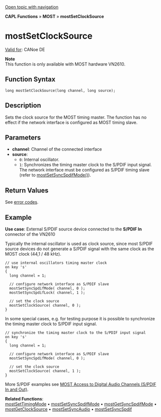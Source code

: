 [Open topic with navigation](../../../../../CANoeDEFamily.htm#Topics/CAPLFunctions/MOST/Functions/CAPLfunctionMOSTSetClockSource.md)

**CAPL Functions** » **MOST** » **mostSetClockSource**

# mostSetClockSource

[Valid for](../../../Shared/FeatureAvailability.md): CANoe DE

**Note**  
This function is only available with MOST hardware VN2610.

## Function Syntax

```plaintext
long mostSetClockSource(long channel, long source);
```

## Description

Sets the clock source for the MOST timing master. The function has no effect if the network interface is configured as MOST timing slave.

## Parameters

- **channel**: Channel of the connected interface
- **source**:
  - `0`: Internal oscillator.
  - `1`: Synchronizes the timing master clock to the S/PDIF input signal. The network interface must be configured as S/PDIF timing slave (refer to [mostSetSyncSpdifMode()](CAPLfunctionMOSTSetSyncSpdifMode.md)).

## Return Values

See [error codes](../CAPLfunctionsMOSTErrorCodes.md).

## Example

**Use case**: External S/PDIF source device connected to the **S/PDIF In** connector of the VN2610

Typically the internal oscillator is used as clock source, since most S/PDIF source devices do not generate a S/PDIF signal with the same clock as the MOST clock (44,1 / 48 kHz).

```plaintext
// use internal oscillators timing master clock
on key 's'
{
  long channel = 1;

  // configure network interface as S/PDIF slave
  mostSetSyncSpdifMode( channel, 0 );
  mostSetSyncSpdifLock( channel, 1 );

  // set the clock source
  mostSetClockSource( channel, 0 );
}
```

In some special cases, e.g. for testing purpose it is possible to synchronize the timing master clock to S/PDIF input signal.

```plaintext
// synchronize the timing master clock to the S/PDIF input signal
on key 's'
{
  long channel = 1;

  // configure network interface as S/PDIF slave
  mostSetSyncSpdifMode( channel, 0 );

  // set the clock source
  mostSetClockSource( channel, 1 );
}
```

More S/PDIF examples see [MOST Access to Digital Audio Channels (S/PDIF In and Out)](../../../CANoeCANalyzer/MOST/MOSTSynchronousChannelDigitalAudio.md).

**Related Functions**:  
[mostSetTimingMode](CAPLfunctionMOSTSetTimingMode.md) • [mostSetSyncSpdifMode](CAPLfunctionMOSTSetSyncSpdifMode.md) • [mostGetSyncSpdifMode](CAPLfunctionMOSTGetSyncSpdifMode.md) • [mostGetClockSource](CAPLfunctionMOSTGetClockSource.md) • [mostSetSyncAudio](CAPLfunctionMOSTSetSyncAudio.md) • [mostSetSyncSpdif](CAPLfunctionMOSTSetSyncSpdif.md)
